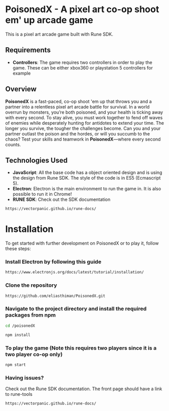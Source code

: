 # PoisonedX - A pixel art co-op shoot em' up arcade game

This is a pixel art arcade game built with Rune SDK. 

## Requirements 
- **Controllers**: The game requires two controllers in order to play the game. These can be either xbox360 or playstation 5 controllers for example


## Overview

**PoisonedX** is a fast-paced, co-op shoot 'em up that throws you and a partner into a relentless pixel art arcade battle for survival. In a world overrun by monsters, you’re both poisoned, and your health is ticking away with every second. To stay alive, you must work together to fend off waves of enemies while desperately hunting for antidotes to extend your time. The longer you survive, the tougher the challenges become. Can you and your partner outlast the poison and the hordes, or will you succumb to the chaos? Test your skills and teamwork in **PoisonedX**—where every second counts.

## Technologies Used

- **JavaScript**: All the base code has a object oriented design and is using the design from Rune SDK. The style of the code is in ES5 (Ecmascript 5).
- **Electron**: Electron is the main environment to run the game in. It is also possible to run it in Chrome!
- **RUNE SDK**: Check out the SDK documentation
```bash
https://vectorpanic.github.io/rune-docs/
```
# Installation

To get started with further development on PoisonedX or to play it, follow these steps:

### Install Electron by following this guide
```bash
https://www.electronjs.org/docs/latest/tutorial/installation/
```

### Clone the repository
```bash
https://github.com/eliasthiman/PoisonedX.git
```

### Navigate to the project directory and install the required packages from npm
```bash
cd /poisonedX
```
```bash
npm install
```

### To play the game (Note this requires two players since it is a two player co-op only)
```bash
npm start 
```
### Having issues?
Check out the Rune SDK documentation. The front page should have a link to rune-tools
```bash
https://vectorpanic.github.io/rune-docs/
```
